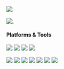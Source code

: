 [![](https://count.getloli.com/get/@akashic?theme=rule34)](https://count.getloli.com)

<a href="https://github.com/akashic-rb">
  <img align="center" src="https://github-readme-stats.vercel.app/api/top-langs/?username=akashic-rb&theme=tokyonight&langs_count=3" />
</a>
<a href="https://github.com/akashic-rb">
  <img align="center" src="https://github-readme-stats.vercel.app/api?username=akashic-rb&theme=tokyonight&show_icons=true&line_height=27" alt="" />
</a>
  
#### Platforms & Tools
[![](https://img.shields.io/badge/macOS-Sequoia-292e33?style=flat-square&logo=apple&logoColor=ffffff&logoColor=ffffff)](https://www.apple.com/imac-27/)
[![](https://img.shields.io/badge/Windows-10-2376bc?style=flat-square&logo=windows&logoColor=ffffff)](https://www.microsoft.com/windows/get-windows-10)
[![](https://img.shields.io/badge/Windows-7-2376bc?style=flat-square&logo=windows&logoColor=ffffff)](https://www.microsoft.com/windows/get-windows-7)
[![](https://img.shields.io/badge/IDE-Visual%20Studio%20Code-blue?style=flat-square&logo=visual-studio-code&logoColor=ffffff)](https://code.visualstudio.com/)

[![](https://img.shields.io/badge/-Laravel-red?style=flat-square&logo=laravel&logoColor=ffffff)](https://laravel.com/)
[![](https://img.shields.io/badge/-PHP-777BB4?style=flat-square&logo=php&logoColor=ffffff)](https://www.php.net/)
[![](https://img.shields.io/badge/-MySQL-blue?style=flat-square&logo=mysql&logoColor=ffffff)](https://www.mysql.com/)
[![](https://img.shields.io/badge/-React-61dafb?style=flat-square&logo=react&logoColor=ffffff)](https://reactjs.org/)
[![](https://img.shields.io/badge/-JavaScript-f7e018?style=flat-square&logo=javascript&logoColor=white)](https://www.ecma-international.org/)
[![](https://img.shields.io/badge/-TypeScript-007acc?style=flat-square&logo=typescript&logoColor=white)](https://www.typescriptlang.org/)
[![](https://img.shields.io/badge/Rust-312724?style=flat-square&logo=rust&logoColor=white)](https://www.rust-lang.org/)
